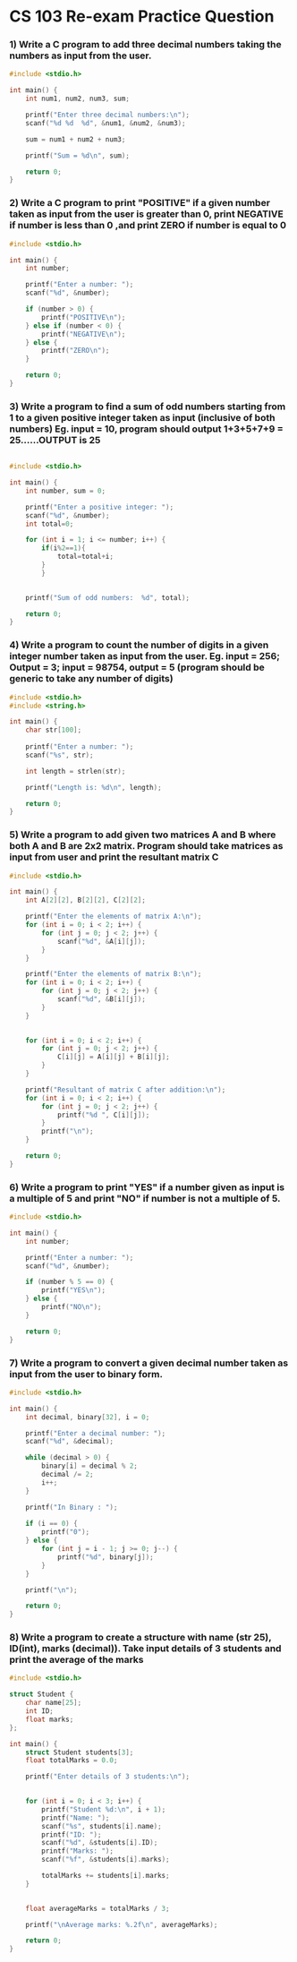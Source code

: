# CS 103 Re-exam Practice Question 


### 1) Write a C program to add three decimal numbers taking the numbers as input from the user. 

``` c
#include <stdio.h>

int main() {
    int num1, num2, num3, sum;

    printf("Enter three decimal numbers:\n");
    scanf("%d %d  %d", &num1, &num2, &num3);

    sum = num1 + num2 + num3;

    printf("Sum = %d\n", sum);

    return 0;
}
```

### 2) Write a C program to print "POSITIVE" if a given number taken as input from the user is greater than 0, print NEGATIVE if number is less than 0 ,and print ZERO if number is equal to 0 


``` c
#include <stdio.h>

int main() {
    int number;

    printf("Enter a number: ");
    scanf("%d", &number);

    if (number > 0) {
        printf("POSITIVE\n");
    } else if (number < 0) {
        printf("NEGATIVE\n");
    } else {
        printf("ZERO\n");
    }

    return 0;
}

```

### 3) Write a program to find a sum of odd numbers starting from 1 to a given positive integer taken as input (inclusive of both numbers) Eg. input = 10, program should output 1+3+5+7+9 = 25......OUTPUT is 25 



``` c

#include <stdio.h>

int main() {
    int number, sum = 0;

    printf("Enter a positive integer: ");
    scanf("%d", &number);
    int total=0;

    for (int i = 1; i <= number; i++) {
        if(i%2==1){
            total=total+i;
        }
        }
    

    printf("Sum of odd numbers:  %d", total);

    return 0;
}
```
### 4) Write a program to count the number of digits in a given integer number taken as input from the user. Eg. input = 256; Output = 3; input = 98754, output = 5 (program should be generic to take any number of digits) 



``` c
#include <stdio.h>
#include <string.h>

int main() {
    char str[100];
    
    printf("Enter a number: ");
    scanf("%s", str);

    int length = strlen(str);

    printf("Length is: %d\n", length);

    return 0;
}

```

### 5) Write a program to add given two matrices A and B where both A and B are 2x2 matrix. Program should take matrices as input from user and print the resultant matrix C 


``` c
#include <stdio.h>

int main() {
    int A[2][2], B[2][2], C[2][2];

    printf("Enter the elements of matrix A:\n");
    for (int i = 0; i < 2; i++) {
        for (int j = 0; j < 2; j++) {
            scanf("%d", &A[i][j]);
        }
    }

    printf("Enter the elements of matrix B:\n");
    for (int i = 0; i < 2; i++) {
        for (int j = 0; j < 2; j++) {
            scanf("%d", &B[i][j]);
        }
    }

    
    for (int i = 0; i < 2; i++) {
        for (int j = 0; j < 2; j++) {
            C[i][j] = A[i][j] + B[i][j];
        }
    }

    printf("Resultant of matrix C after addition:\n");
    for (int i = 0; i < 2; i++) {
        for (int j = 0; j < 2; j++) {
            printf("%d ", C[i][j]);
        }
        printf("\n");
    }

    return 0;
}


```

### 6) Write a program to print "YES" if a number given as input is a multiple of 5 and print "NO" if number is not a multiple of 5. 



``` c
#include <stdio.h>

int main() {
    int number;

    printf("Enter a number: ");
    scanf("%d", &number);

    if (number % 5 == 0) {
        printf("YES\n");
    } else {
        printf("NO\n");
    }

    return 0;
}

```


### 7) Write a program to convert a given decimal number taken as input from the user to binary form. 



``` c
#include <stdio.h>

int main() {
    int decimal, binary[32], i = 0;

    printf("Enter a decimal number: ");
    scanf("%d", &decimal);

    while (decimal > 0) {
        binary[i] = decimal % 2;
        decimal /= 2;
        i++;
    }

    printf("In Binary : ");
    
    if (i == 0) {
        printf("0");
    } else {
        for (int j = i - 1; j >= 0; j--) {
            printf("%d", binary[j]);
        }
    }

    printf("\n");

    return 0;
}

```


### 8) Write a program to create a structure with name (str 25), ID(int), marks (decimal)). Take input details of 3 students and print the average of the marks


``` c
#include <stdio.h>

struct Student {
    char name[25];
    int ID;
    float marks;
};

int main() {
    struct Student students[3];
    float totalMarks = 0.0;

    printf("Enter details of 3 students:\n");

    
    for (int i = 0; i < 3; i++) {
        printf("Student %d:\n", i + 1);
        printf("Name: ");
        scanf("%s", students[i].name);
        printf("ID: ");
        scanf("%d", &students[i].ID);
        printf("Marks: ");
        scanf("%f", &students[i].marks);

        totalMarks += students[i].marks;
    }

    
    float averageMarks = totalMarks / 3;

    printf("\nAverage marks: %.2f\n", averageMarks);

    return 0;
}

```
